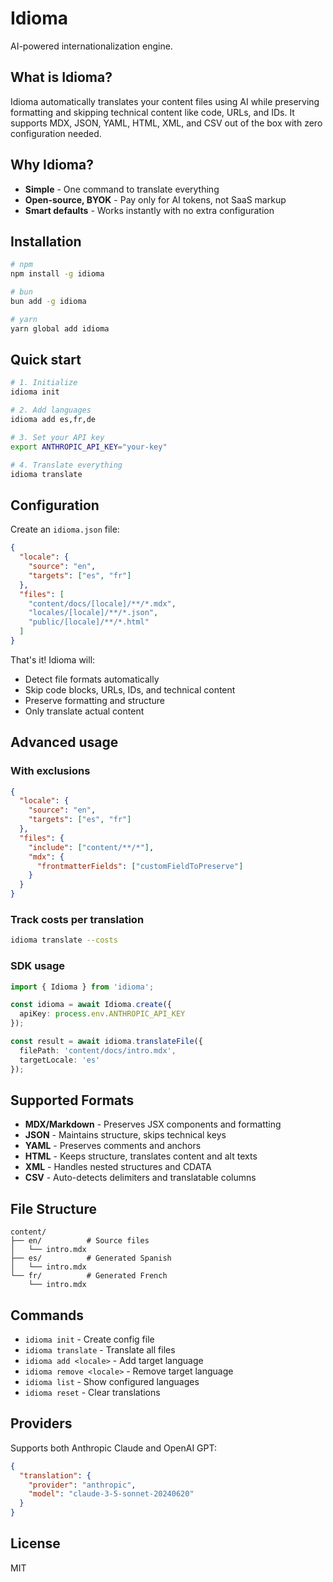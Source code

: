 # Idioma

AI-powered internationalization engine.

## What is Idioma?

Idioma automatically translates your content files using AI while preserving formatting and skipping technical content like code, URLs, and IDs. It supports MDX, JSON, YAML, HTML, XML, and CSV out of the box with zero configuration needed.

## Why Idioma?

- **Simple** - One command to translate everything
- **Open-source, BYOK** - Pay only for AI tokens, not SaaS markup
- **Smart defaults** - Works instantly with no extra configuration

## Installation

```bash
# npm
npm install -g idioma

# bun
bun add -g idioma

# yarn
yarn global add idioma
```

## Quick start

```bash
# 1. Initialize
idioma init

# 2. Add languages
idioma add es,fr,de

# 3. Set your API key
export ANTHROPIC_API_KEY="your-key"

# 4. Translate everything
idioma translate
```

## Configuration

Create an `idioma.json` file:

```json
{
  "locale": {
    "source": "en",
    "targets": ["es", "fr"]
  },
  "files": [
    "content/docs/[locale]/**/*.mdx",
    "locales/[locale]/**/*.json",
    "public/[locale]/**/*.html"
  ]
}
```

That's it! Idioma will:
- Detect file formats automatically
- Skip code blocks, URLs, IDs, and technical content
- Preserve formatting and structure
- Only translate actual content

## Advanced usage

### With exclusions

```json
{
  "locale": {
    "source": "en",
    "targets": ["es", "fr"]
  },
  "files": {
    "include": ["content/**/*"],
    "mdx": {
      "frontmatterFields": ["customFieldToPreserve"]
    }
  }
}
```

### Track costs per translation

```bash
idioma translate --costs
```

### SDK usage

```typescript
import { Idioma } from 'idioma';

const idioma = await Idioma.create({
  apiKey: process.env.ANTHROPIC_API_KEY
});

const result = await idioma.translateFile({
  filePath: 'content/docs/intro.mdx',
  targetLocale: 'es'
});
```

## Supported Formats

- **MDX/Markdown** - Preserves JSX components and formatting
- **JSON** - Maintains structure, skips technical keys
- **YAML** - Preserves comments and anchors
- **HTML** - Keeps structure, translates content and alt texts
- **XML** - Handles nested structures and CDATA
- **CSV** - Auto-detects delimiters and translatable columns

## File Structure

```
content/
├── en/          # Source files
│   └── intro.mdx
├── es/          # Generated Spanish
│   └── intro.mdx
└── fr/          # Generated French
    └── intro.mdx
```

## Commands

- `idioma init` - Create config file
- `idioma translate` - Translate all files
- `idioma add <locale>` - Add target language
- `idioma remove <locale>` - Remove target language
- `idioma list` - Show configured languages
- `idioma reset` - Clear translations

## Providers

Supports both Anthropic Claude and OpenAI GPT:

```json
{
  "translation": {
    "provider": "anthropic",
    "model": "claude-3-5-sonnet-20240620"
  }
}
```

## License

MIT
